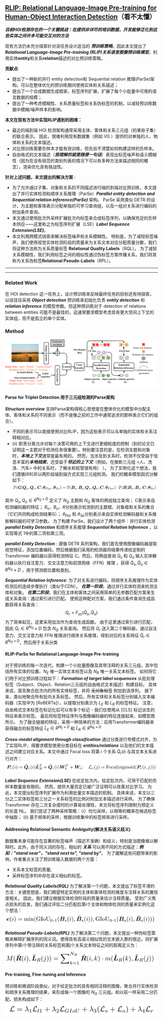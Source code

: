 ## [RLIP: Relational Language-Image Pre-training for Human-Object Interaction Detection](./HOI%20Detection入门精选/NIPS%202022%20-%20RLIP_%20Relational%20Language-Image%20Pre-training%20for%20Human-Object%20Interaction%20Detection.pdf)（看不太懂）

***目前HOI检测存在的一个关键挑战：在提供非详尽的培训数据，开发能够泛化到这些实体之间许多可能交互对的方法***

现有方法仍未充分探索针对该任务设计适当的 ***预训练策略***。因此本文提出了 ***Relational Language-Image Pre-training (RLIP)关系语言图像预训练模型***，利用实体**entity**和关系**relation**描述的对比预训练策略。

**贡献点**:
- 提出了一种新的并行 entity detection和 Sequential relation 推理(ParSe)架构。可以在整体优化的预训练期间使用实体和关系描述；
- 提出了一个合成数据生成框架，标签序列扩展，扩展了每个小批量中可用的语言数据的规模；
- 提出了一种考虑模糊性、关系质量标签和关系伪标签的机制，以减轻预训练数据中模糊/噪声样本的影响。

**本文在现有方法中实现RLIP遇到的困难：**
- 最近的端到端 HOI 检测架构通常采用主体、客体和关系三元组（的某些子集）的联合表示。 因此，很难利用现有数据集（例如 VG ）提供的对单独的人、物体和关系的文本描述。
- 对比预训练需要负样本才能有效训练，但先验不清楚如何构建这样的负样本。
- 自由格式的文本描述（***我理解的就是随便一句话***）表现出标签噪声和语义模糊性（因为在没有规范的类别列表的情况下可以有多种方法来描述相同的概念），渲染优化具有挑战性。

**针对上述问题，本文提出的解决方案** :
- 为了允许通过子集、对象和关系的不同描述进行端的到端对比预训练，本文提出了并行实体检测和顺序关系推理（ParSe）***Parallel entity detection and Sequential relation inference(ParSe)*** 架构。 
  ParSe 采用类似 DETR 的设计，为主题和客体表示分配单独的可学习查询组，以及一组对关系进行编码的附加条件查询。
  &nbsp;
- 本文通过使用批次外采样扩展批次内标签来合成标签序列，以确保充足的负样本供应——这里称之为标签序列扩展（LSE）***Label Sequence Extension(LSE)***。
  &nbsp;
- 本文利用跨模式线索来解决标签噪声和关系模糊性。 特别是，为了减轻标签噪声，我们使用视觉实体检测阶段的质量来为关系文本对应分配质量分数，我们将这种方法称为关系质量标签 **Relational Quality Labels**（RQL）。 为了减轻关系模糊性，我们利用标签之间的相似性通过伪标签方案传播关系，我们将其称为关系伪标签**Relational Pseudo-Labels**（RPL）。 

___
___

### Related Work
在 HOI detection 这一任务上，设计预训练来反映最终任务的目标还有待探索，以往往往采用 ***Object detection*** 预训练来初始化负责 ***entity detection*** 和 ***relation inference*** 的模型参数。但这种预训练对于 detection of relations between entities 可能不是最佳的，这通常要求模型考虑具有更大空间上下文的实体组，而不是孤立的单个实体。

### Method
![model](./图片/RLIP/model.png)
#### Parse for Triplet Detection 用于三元组检测的Parse架构
***Structure overview*** 支持Parse架构得核心思想是在整体优化的模型中分配主体、客体和关系的不同表示（而不是像之前的工作中通常追求的那样表示它们的组合）。
- 不同的表示可以直接使用对比RLIP，因为这些表示可以与单独的实体和关系注释相对应。
- (ii) 职责分离允许对每个决策可用的上下文进行更细粒度的控制（别的论文已证明这一主题对于检测任务很重要）。特别要注意的是，在检测主题和对象时，***本地上下文***通常是最有用的。 然而，当涉及到关系时，检测不仅受益于信息丰富的***本地线索***，还受益于***邻近的上下文***（例如，在推断三元组 <人、洗涤、汽车> 中的关系时，了解水和软管很有用） ）。 为了实例化这个想法，我们遵循[69]并以两阶段端到端方式实现三元组检测。 我们的概率模型因式分解如下：
![](./图片/RLIP/1.png)

其中 $Q_s,Q_o ∈ R^{N_Q×D}$ 定义了 $N_Q$ 主题和 $N_Q$ 客体的两组独立查询；  C表示来自检测编码器的特征；  $B_s，B_o，R$分别表示检测到的主题框、对象框和关系的集合（它们共同构成检测结果G）；  $θ_{Par}$ 和 $θ_{Se}$分别表示来自实体检测解码器和关系推断解码器的可学习参数。 为了构建 ParSe，我们设计了两个组件：并行实体检测 ***parallel Entity Detection*** 和顺序关系推理 ***Sequential Relation Inference*** ，以实现等式 1中的第二项和第三项。

***parallel Entity Detection*** : 遵循 DETR 系列架构，我们首先使用图像编码器提取视觉特征，添加位置编码，然后根据我们采用的检测器将结果传递给定制的 Transformer 编码器以获得检测特征 $C$。然后，将两组查询 $Q_s$ 和 $Q_o$ 输入实体解码器以执行自注意力、交叉注意力和前馈网络（FFN）推理 ，获得 $\widetilde{Q}_s, \widetilde{Q}_o ∈ R^{N_Q} × D$ ，用于预测框位置和类别。

***Sequential Relation Inference***: 为了对关系进行编码，将顺序关系推理作为实体检测后的连续步骤执行（类似于CDN）。 ***在第一阶段***，通过并行实体检测来检测主体和对象。 ***在第二阶段***，我们在主体和客体之间采用简单的无参数匹配方案来生成关系查询：通过索引进行匹配。 使用这种配对方案，我们通过条件查询生成函数获得关系查询：
$$
Q_r = F_{so}(\widetilde{Q}_s, \widetilde{Q}_o)
$$
为了简单起见，这里采用加法作为查询生成函数。 由于这里通过索引进行匹配，因此 $Q_r ∈ R^{N_Q}×D$ 包含 $N_Q$ 关系查询。 然后将 $Q_r$ 送入第二个解码器，通过自注意力、交叉注意力和 FFN 推理进行顺序关系推理，得到对应的关系特征 $\widetilde{Q}_r ∈ R^{N_Q×D}$，然后用于关系分类


#### RLIP-ParSe for Relational Language-Image Pre-training
对于预训练的每一次迭代，构建一个小批量图像及其带注释的关系三元组，其中包括所有实体的位置、$N_E$ 唯一实体文本标签以及 $N_R$ 唯一关系文本标签。 如何将它们用于对比预训练过程如下：
***Formation of target label sequences*** 从批处理标签（Subject、Object、Relation三元组的自由格式文本描述）构建目标。 
具体来说，首先聚合批次内的所有实体标签，并将 ~~无对象标签~~ 附加到该序列。 
接下来，类似地聚合所有批内关系标签。 然后，所有实体和关系标签分别输入文本编码器（实现中为 [RoBERTa]），以提取分别表示为 $L_E$ 和 $L_R$ 的标签特征。 
注意，自由格式文本标签在标记化后可以有多个标记 - 我们仅使用从 [CLS] 标记派生的特征来表示标签。 最后将标签特征序列与图像编码器的特征连接起来，如模型图所示。
为了融合链接的特征，采用一种简单的方法：应用Transformer编码器来获得融合的标签特征 $\widetilde{L}_E∈R^{N_E×D}$ 和 $\widetilde{L}_R∈ R^{N_R×D}$

***Cross-model alignment through classification*** 通过分类进行夸模式对齐，为了实现RLIP，得要求模型使用分类目标在 ***entities/relations*** 以及他们的文本描述之间建立对应关系。本文中通过 Focal loss 将第 $i$ 个关系 $\widetilde{Q}_r(i)$ 与其文本关系进行对齐：
![](./图片/RLIP/2.png)


***Label Sequence Extension(LSE)*** 在给定批次内，给定批次内，可用于匹配的负样本数量是有限的。 然而，提供大量否定已被广泛证明可以改善对比学习。 为此，本文提出标签序列扩展作为利用批量文本描述的机制。 
具体来说，本文以三分之二实体标签和三分之一关系标签的比例对附加文本描述进行采样。 为了确保 Transformer 存在二次复杂度时的计算易处理性，本文将标签序列限制为预定义的长度 NL。 我们尝试了两种采样策略：（i）均匀采样，以相等的概率在候选标签中抽取； (ii) 基于频率的采样，根据训练集中的标签频率进行采样。


#### Addressing Relational Semantic Ambiguity(解决关系语义歧义)
数据集本身可能存在显著的标签噪声（描述不准确）和歧义，特别是当图像难以解释时。此外，由于同义词的存在，相似的 ***关系*** 可以用不同的方式描述：***例如："stand near"，"stand next to", "stand by"***。
为了缓解这些问题带来的影响，作者重点关注了预训练输入数据的两个方面：
- 关系本文标签的质量;
- 采样标签序列中存在语义相似的标签。

***Relational Quality Labels(RQL)*** 为了解决第一个问题，本文提出了标签平滑的方法：关键思想是，我们期望特定实例的主体和客体检测的难度与注释关系的置信度相关。 因此，我们建议根据实体检测阶段的质量来估计注释质量。 受到广义焦点损失的启发，我们通过评估二分匹配后第i个主体和物体检测的质量来实例化这个想法：
![](./图片/RLIP/3.png)

***Relational Pseudo-Labels(RPL)*** 为了解决第二个问题，本文提出一种伪标签策略来解释扩展序列的同义词。使得具有高语义相似性的文本嵌入靠的很近。将扩展序列中第i个带注释的关系标签和第j个关系文本特征之间的距离定义为：
![](./图片/RLIP/4.png)


#### Pre-training, Fine-tuning and Inference
预训练和微调阶段类似，对于给定批次的具有相同注释的图像，聚合并行实体检测和顺序关系推理的结果，来形成每一个图像的 $N_Q$ 三元组。和以前一样采用二分匹配，损失构成如下：
![](./图片/RLIP/5.png)


